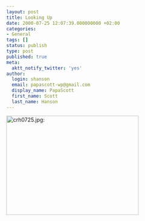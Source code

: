 ```yaml
---
layout: post
title: Looking Up
date: 2000-07-25 12:07:39.000000000 +02:00
categories:
- General
tags: []
status: publish
type: post
published: true
meta:
  aktt_notify_twitter: 'yes'
author:
  login: shanson
  email: papascott-wp@gmail.com
  display_name: PapaScott
  first_name: Scott
  last_name: Hanson
---
```

<p><img src="http://www.papascott.de/wordpress/wp-content/uploads/2000/07/crh0725.jpg" height="263" width="350" border="0" alt="crh0725.jpg: " /></p>
